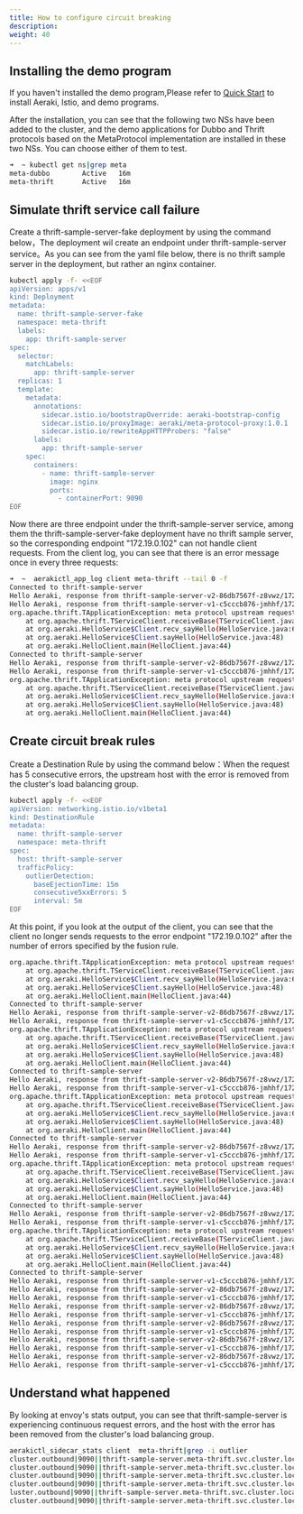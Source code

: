 ```yaml
---
title: How to configure circuit breaking
description: 
weight: 40
---
```


## Installing the demo program

If you haven't installed the demo program,Please refer to [Quick Start](./../quickstart.md) to install Aeraki, Istio, and demo programs.

After the installation, you can see that the following two NSs have been added to the cluster, and the demo applications for Dubbo and Thrift protocols based on the MetaProtocol implementation are installed in these two NSs.
You can choose either of them to test.

```bash
➜  ~ kubectl get ns|grep meta
meta-dubbo        Active   16m
meta-thrift       Active   16m
```

## Simulate thrift service call failure

Create a  thrift-sample-server-fake deployment by using the command below，The deployment wil create an endpoint under thrift-sample-server service。As you can see from the yaml file below, there is no thrift sample server in the deployment, but rather an nginx container.

```bash
kubectl apply -f- <<EOF
apiVersion: apps/v1
kind: Deployment
metadata:
  name: thrift-sample-server-fake
  namespace: meta-thrift
  labels:
    app: thrift-sample-server
spec:
  selector:
    matchLabels:
      app: thrift-sample-server
  replicas: 1
  template:
    metadata:
      annotations:
        sidecar.istio.io/bootstrapOverride: aeraki-bootstrap-config
        sidecar.istio.io/proxyImage: aeraki/meta-protocol-proxy:1.0.1
        sidecar.istio.io/rewriteAppHTTPProbers: "false"
      labels:
        app: thrift-sample-server
    spec:
      containers:
        - name: thrift-sample-server
          image: nginx
          ports:
            - containerPort: 9090
EOF
```

Now there are three endpoint under the thrift-sample-server service, among them the thrift-sample-server-fake deployment have no thrift sample server, so the corresponding endpoint "172.19.0.102" can not handle client requests. From the client log, you can see that there is an error message once in every three requests:

```bash
➜  ~  aerakictl_app_log client meta-thrift --tail 0 -f
Connected to thrift-sample-server
Hello Aeraki, response from thrift-sample-server-v2-86db7567f-z8vwz/172.19.0.98
Hello Aeraki, response from thrift-sample-server-v1-c5cccb876-jmhhf/172.19.0.10
org.apache.thrift.TApplicationException: meta protocol upstream request: remote connection failure '172.19.0.102:9090'
	at org.apache.thrift.TServiceClient.receiveBase(TServiceClient.java:79)
	at org.aeraki.HelloService$Client.recv_sayHello(HelloService.java:61)
	at org.aeraki.HelloService$Client.sayHello(HelloService.java:48)
	at org.aeraki.HelloClient.main(HelloClient.java:44)
Connected to thrift-sample-server
Hello Aeraki, response from thrift-sample-server-v2-86db7567f-z8vwz/172.19.0.98
Hello Aeraki, response from thrift-sample-server-v1-c5cccb876-jmhhf/172.19.0.10
org.apache.thrift.TApplicationException: meta protocol upstream request: remote connection failure '172.19.0.102:9090'
	at org.apache.thrift.TServiceClient.receiveBase(TServiceClient.java:79)
	at org.aeraki.HelloService$Client.recv_sayHello(HelloService.java:61)
	at org.aeraki.HelloService$Client.sayHello(HelloService.java:48)
	at org.aeraki.HelloClient.main(HelloClient.java:44)
```

## Create circuit break rules

Create a Destination Rule by using the command below：When the request has 5 consecutive errors, the upstream host with the error is removed from the cluster's load balancing group.

```bash
kubectl apply -f- <<EOF
apiVersion: networking.istio.io/v1beta1
kind: DestinationRule
metadata:
  name: thrift-sample-server
  namespace: meta-thrift
spec:
  host: thrift-sample-server
  trafficPolicy:
    outlierDetection:
      baseEjectionTime: 15m
      consecutive5xxErrors: 5
      interval: 5m
EOF
```

At this point, if you look at the output of the client, you can see that the client no longer sends requests to the error endpoint "172.19.0.102" after the number of errors specified by the fusion rule.

```bash
org.apache.thrift.TApplicationException: meta protocol upstream request: remote connection failure '172.19.0.102:9090'
	at org.apache.thrift.TServiceClient.receiveBase(TServiceClient.java:79)
	at org.aeraki.HelloService$Client.recv_sayHello(HelloService.java:61)
	at org.aeraki.HelloService$Client.sayHello(HelloService.java:48)
	at org.aeraki.HelloClient.main(HelloClient.java:44)
Connected to thrift-sample-server
Hello Aeraki, response from thrift-sample-server-v2-86db7567f-z8vwz/172.19.0.98
Hello Aeraki, response from thrift-sample-server-v1-c5cccb876-jmhhf/172.19.0.10
org.apache.thrift.TApplicationException: meta protocol upstream request: remote connection failure '172.19.0.102:9090'
	at org.apache.thrift.TServiceClient.receiveBase(TServiceClient.java:79)
	at org.aeraki.HelloService$Client.recv_sayHello(HelloService.java:61)
	at org.aeraki.HelloService$Client.sayHello(HelloService.java:48)
	at org.aeraki.HelloClient.main(HelloClient.java:44)
Connected to thrift-sample-server
Hello Aeraki, response from thrift-sample-server-v2-86db7567f-z8vwz/172.19.0.98
Hello Aeraki, response from thrift-sample-server-v1-c5cccb876-jmhhf/172.19.0.10
org.apache.thrift.TApplicationException: meta protocol upstream request: remote connection failure '172.19.0.102:9090'
	at org.apache.thrift.TServiceClient.receiveBase(TServiceClient.java:79)
	at org.aeraki.HelloService$Client.recv_sayHello(HelloService.java:61)
	at org.aeraki.HelloService$Client.sayHello(HelloService.java:48)
	at org.aeraki.HelloClient.main(HelloClient.java:44)
Connected to thrift-sample-server
Hello Aeraki, response from thrift-sample-server-v2-86db7567f-z8vwz/172.19.0.98
Hello Aeraki, response from thrift-sample-server-v1-c5cccb876-jmhhf/172.19.0.10
org.apache.thrift.TApplicationException: meta protocol upstream request: remote connection failure '172.19.0.102:9090'
	at org.apache.thrift.TServiceClient.receiveBase(TServiceClient.java:79)
	at org.aeraki.HelloService$Client.recv_sayHello(HelloService.java:61)
	at org.aeraki.HelloService$Client.sayHello(HelloService.java:48)
	at org.aeraki.HelloClient.main(HelloClient.java:44)
Connected to thrift-sample-server
Hello Aeraki, response from thrift-sample-server-v2-86db7567f-z8vwz/172.19.0.98
Hello Aeraki, response from thrift-sample-server-v1-c5cccb876-jmhhf/172.19.0.10
org.apache.thrift.TApplicationException: meta protocol upstream request: remote connection failure '172.19.0.102:9090'
	at org.apache.thrift.TServiceClient.receiveBase(TServiceClient.java:79)
	at org.aeraki.HelloService$Client.recv_sayHello(HelloService.java:61)
	at org.aeraki.HelloService$Client.sayHello(HelloService.java:48)
	at org.aeraki.HelloClient.main(HelloClient.java:44)
Connected to thrift-sample-server
Hello Aeraki, response from thrift-sample-server-v1-c5cccb876-jmhhf/172.19.0.10
Hello Aeraki, response from thrift-sample-server-v2-86db7567f-z8vwz/172.19.0.98
Hello Aeraki, response from thrift-sample-server-v1-c5cccb876-jmhhf/172.19.0.10
Hello Aeraki, response from thrift-sample-server-v2-86db7567f-z8vwz/172.19.0.98
Hello Aeraki, response from thrift-sample-server-v1-c5cccb876-jmhhf/172.19.0.10
Hello Aeraki, response from thrift-sample-server-v2-86db7567f-z8vwz/172.19.0.98
Hello Aeraki, response from thrift-sample-server-v1-c5cccb876-jmhhf/172.19.0.10
Hello Aeraki, response from thrift-sample-server-v2-86db7567f-z8vwz/172.19.0.98
Hello Aeraki, response from thrift-sample-server-v1-c5cccb876-jmhhf/172.19.0.10
Hello Aeraki, response from thrift-sample-server-v2-86db7567f-z8vwz/172.19.0.98
Hello Aeraki, response from thrift-sample-server-v1-c5cccb876-jmhhf/172.19.0.10
```

## Understand what happened

By looking at envoy's stats output, you can see that thrift-sample-server is experiencing continuous request errors, and the host with the error has been removed from the cluster's load balancing group.

```bash
aerakictl_sidecar_stats client  meta-thrift|grep -i outlier
cluster.outbound|9090||thrift-sample-server.meta-thrift.svc.cluster.local.outlier_detection.ejections_active: 1
cluster.outbound|9090||thrift-sample-server.meta-thrift.svc.cluster.local.outlier_detection.ejections_consecutive_5xx: 1
cluster.outbound|9090||thrift-sample-server.meta-thrift.svc.cluster.local.outlier_detection.ejections_detected_consecutive_5xx: 1
cluster.outbound|9090||thrift-sample-server.meta-thrift.svc.cluster.local.outlier_detection.ejections_enforced_consecutive_5xx: 1
luster.outbound|9090||thrift-sample-server.meta-thrift.svc.cluster.local.outlier_detection.ejections_enforced_total: 1
cluster.outbound|9090||thrift-sample-server.meta-thrift.svc.cluster.local.outlier_detection.ejections_total: 1
```


